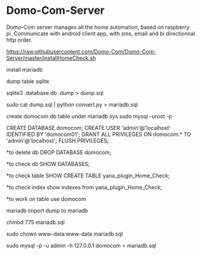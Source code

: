 # Domo-Com-Server

Domo-Com server manages all the home automation, based on raspberry pi.
Communicate with android client app, with sms, email and bi directionnal http order.

https://raw.githubusercontent.com/Domo-Com/Domo-Com-Server/master/installHomeCheck.sh

install mariadb

dump table sqlite 

sqlite3 .database.db .dump > dump.sql

sudo cat dump.sql | python convert.py > mariadb.sql


create domocom db table under mariadb sys
 sudo mysql -uroot -p
 
 CREATE DATABASE domocom;
 CREATE USER 'admin'@'localhost' IDENTIFIED BY 'domocom01';
 GRANT ALL PRIVILEGES ON domocom.* TO 'admin'@'localhost';
 FLUSH PRIVILEGES;
 
  *to delete db  DROP DATABASE domocom;
  
  *to check db  SHOW DATABASES;
  
  *to check table SHOW CREATE TABLE  yana_plugin_Home_Check;
  
  *to check index show indexes from yana_plugin_Home_Check;
  
  *to work on table  use domocom
 
 
mariadb import dump to mariadb 

 chmod 775 mariadb.sql
 
 sudo chown www-data:www-data mariadb.sql
 
 sudo mysql -p -u admin -h 127.0.0.1 domocom < mariadb.sql
